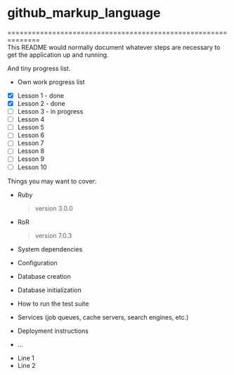 # github_markup_language


==============================================================\
This README would normally document whatever steps are necessary to get the
application up and running.

And tiny progress list.

* Own work progress list

- [x] Lesson 1 - done
- [x] Lesson 2 - done
- [ ] Lesson 3 - in progress
- [ ] Lesson 4
- [ ] Lesson 5
- [ ] Lesson 6
- [ ] Lesson 7
- [ ] Lesson 8
- [ ] Lesson 9
- [ ] Lesson 10

Things you may want to cover:

* Ruby
  > version 3.0.0

* RoR
  > version 7.0.3

* System dependencies

* Configuration

* Database creation

* Database initialization

* How to run the test suite

* Services (job queues, cache servers, search engines, etc.)

* Deployment instructions

* ...

<ul>
<li>Line 1</li>
<li>Line 2</li>
</ul>


